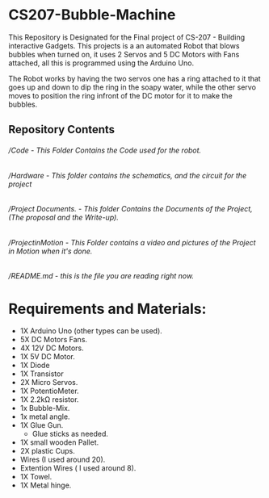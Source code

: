 # CS207-Bubble-Machine
This Repository is Designated for the Final project of CS-207 - Building interactive Gadgets.
This projects is a an automated Robot that blows bubbles when turned on, it uses 2 Servos and 5 DC Motors with Fans attached, all this is 
programmed using the Arduino Uno.

The Robot works by having the two servos one has a ring attached to it that goes up and down to dip the ring in the soapy water,
while the other servo moves to position the ring infront of the DC motor for it to make the bubbles.

## Repository Contents

###### /Code - This Folder Contains the Code used for the robot.
###### /Hardware - This folder contains the schematics, and the circuit for the project
###### /Project Documents. - This folder Contains the Documents of the Project, (The proposal and the Write-up).
###### /ProjectinMotion - This Folder contains a video and pictures of the Project in Motion when it's done.
###### /README.md - this is the file you are reading right now.

# Requirements and Materials:
- 1X Arduino Uno (other types can be used).
- 5X DC Motors Fans.
- 4X 12V DC Motors.
- 1X 5V DC Motor.
- 1X Diode
- 1X Transistor
- 2X Micro Servos.
- 1X PotentioMeter.
- 1X 2.2kΩ resistor.
- 1x Bubble-Mix.
- 1x metal angle.
- 1X Glue Gun.
    - Glue sticks as needed.
- 1X small wooden Pallet.
- 2X plastic Cups.
- Wires (I used around 20).
- Extention Wires ( I used around 8).
- 1X Towel.
- 1X Metal hinge.


